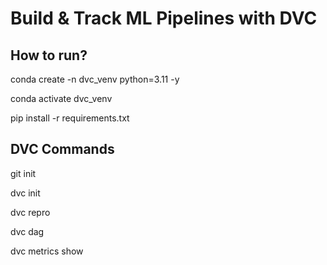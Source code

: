# Build & Track ML Pipelines with DVC

## How to run?

conda create -n dvc_venv python=3.11 -y

conda activate dvc_venv

pip install -r requirements.txt


## DVC Commands

git init

dvc init

dvc repro

dvc dag

dvc metrics show